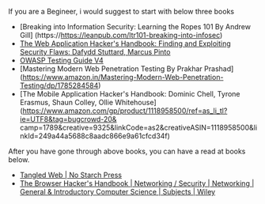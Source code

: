 If you are a Begineer, i would suggest to start with below three books

* [Breaking into Information Security: Learning the Ropes 101 By Andrew Gill] 
(https://https://leanpub.com/ltr101-breaking-into-infosec)
* [The Web Application Hacker's Handbook: Finding and Exploiting Security Flaws: Dafydd Stuttard, Marcus Pinto](https://www.amazon.com/Web-Application-Hackers-Handbook-Exploiting/dp/1118026470/)
* [OWASP Testing Guide V4](https://www.owasp.org/images/1/19/OTGv4.pdf)
* [Mastering Modern Web Penetration Testing By Prakhar Prashad]
(https://www.amazon.in/Mastering-Modern-Web-Penetration-Testing/dp/1785284584)
* [The Mobile Application Hacker's Handbook: Dominic Chell, Tyrone Erasmus, Shaun Colley, Ollie Whitehouse](https://www.amazon.com/gp/product/1118958500/ref=as_li_tl?ie=UTF8&tag=bugcrowd-20&
camp=1789&creative=9325&linkCode=as2&creativeASIN=1118958500&linkId=249a44a5688c8aadc866e9a61cfcd34f)

After you have gone through above books, you can have a read at books below.

* [Tangled Web | No Starch Press](https://nostarch.com/tangledweb)
* [The Browser Hacker's Handbook | Networking / Security | Networking | General & Introductory Computer Science | Subjects | Wiley](https://www.wiley.com/en-us/The+Browser+Hacker%27s+Handbook-p-9781118662090)
